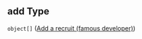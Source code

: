 ## add Type

`object[]` ([Add a recruit (famous developer)](generic-properties-root-add-a-famous-developer-properties-add-a-famous-developer-add-a-recruit-famous-developer.md))

